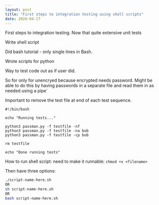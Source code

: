 ```yaml
---
layout: post
title: "First steps to integration testing using shell scripts"
date: 2020-04-17
---
```


First steps to integration testing. Now that quite extensive unit tests

Write shell script

Did bash tutorial - only single lines in Bash. 

Wrote scripts for python

Way to test code out as if user did.

So for only for unencryed because encrypted needs password. Might be able to do this by having passwords in a separate file and read them in as needed using a pipe`

Important to remove the test file at end of each test sequence. 

````
#!/bin/bash

echo "Running tests..."

python3 passman.py -f testfile -nf
python3 passman.py -f testfile -na bob
python3 passman.py -f testfile -cp bob

rm testfile

echo "Done running tests"

````

How to run shell script:
need to make it runnable: `chmod +x <filename>`

Then have three options:
````bash <filename
./script-name-here.sh
OR
sh script-name-here.sh
OR
bash script-name-here.sh
````